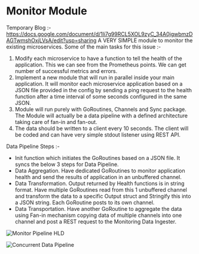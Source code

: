 # Monitor Module

Temporary Blog :- https://docs.google.com/document/d/1li7g99RCL5XOL9zyC_34A0jgwbmzDAGTwmshOxjLVsA/edit?usp=sharing 
A VERY SIMPLE module to monitor the existing microservices. Some of the main tasks for this issue :-
1. Modify each microservice to have a function to tell the health of the application. This we can see from the Prometheus points. We can get number of successful metrics and errors.
2. Implement a new module that will run in parallel inside your main application. It will monitor each microservice application based on a JSON file provided in the config by sending a ping request to the health function after a time interval of some seconds configured in the same JSON.
3. Module will run purely with GoRoutines, Channels and Sync package. The Module will actually be a data pipeline with a defined architecture taking care of fan-in and fan-out. 
4. The data should be written to a client every 10 seconds. The client will be coded and can have very simple stdout listener using REST API.

Data Pipeline Steps :- 

- Init function which initiates the GoRoutines based on a JSON file. It syncs the below 3 steps for Data Pipeline.
- Data Aggregation. Have dedicated GoRoutines to monitor application health and send the results of application in an unbuffered channel.
- Data Transformation.  Output returned by Health functions is in string format. Have multiple GoRoutines read from this 1 unbuffered channel and transform the data to a specific Output struct and Stringify this into a JSON string. Each GoRoutine posts to its own channel.
- Data Transportation. Have another GoRoutine to aggregate the data using Fan-in mechanism copying data of multiple channels into one channel and post a REST request to the Monitoring Data Ingester.

![Monitor Pipeline HLD](https://user-images.githubusercontent.com/43992469/161415406-8a03fd78-d0a6-4be0-a7a8-a32e17eb2322.png)

![Concurrent Data Pipeline](https://user-images.githubusercontent.com/43992469/161415458-53038080-e9b9-4fd9-a26c-3bd8d08840be.png)


